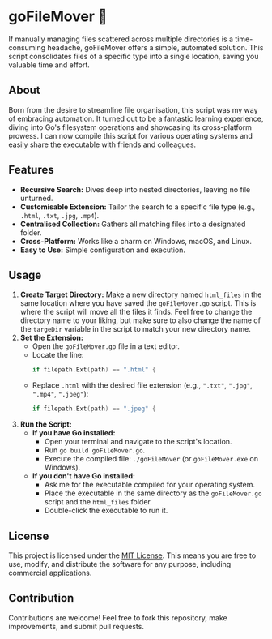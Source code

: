 # goFileMover 🤖

If manually managing files scattered across multiple directories is a time-consuming headache, goFileMover offers a simple, automated solution. This script consolidates files of a specific type into a single location, saving you valuable time and effort.

## About

Born from the desire to streamline file organisation, this script was my way of embracing automation. It turned out to be a fantastic learning experience, diving into Go's filesystem operations and showcasing its cross-platform prowess. I can now compile this script for various operating systems and easily share the executable with friends and colleagues.

## Features

- **Recursive Search:** Dives deep into nested directories, leaving no file unturned.
- **Customisable Extension:** Tailor the search to a specific file type (e.g., `.html`, `.txt`, `.jpg`, `.mp4`).
- **Centralised Collection:** Gathers all matching files into a designated folder.
- **Cross-Platform:** Works like a charm on Windows, macOS, and Linux.
- **Easy to Use:** Simple configuration and execution.

## Usage

1. **Create Target Directory:** Make a new directory named `html_files` in the same location where you have saved the `goFileMover.go` script. This is where the script will move all the files it finds. Feel free to change the directory name to your liking, but make sure to also change the name of the `targeDir` variable in the script to match your new directory name.
2. **Set the Extension:**
   - Open the `goFileMover.go` file in a text editor.
   - Locate the line:
     ```go
     if filepath.Ext(path) == ".html" {
     ```
   - Replace `.html` with the desired file extension (e.g., `".txt"`, `".jpg"`, `".mp4"`, `".jpeg"`):
     ```go
     if filepath.Ext(path) == ".jpeg" {
     ```
3. **Run the Script:**
   - **If you have Go installed:**
     - Open your terminal and navigate to the script's location.
     - Run `go build goFileMover.go`.
     - Execute the compiled file: `./goFileMover` (or `goFileMover.exe` on Windows).
   - **If you don't have Go installed:**
     - Ask me for the executable compiled for your operating system.
     - Place the executable in the same directory as the `goFileMover.go` script and the `html_files` folder.
     - Double-click the executable to run it.

## License

This project is licensed under the [MIT License](https://github.com/sebwylleman/goFileMover/blob/main/license.txt). This means you are free to use, modify, and distribute the software for any purpose, including commercial applications.

## Contribution

Contributions are welcome! Feel free to fork this repository, make improvements, and submit pull requests.
